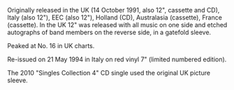 Originally released in the UK (14 October 1991, also 12", cassette and CD), Italy (also 12"), EEC (also 12"), Holland (CD), Australasia (cassette), France (cassette). In the UK 12" was released with all music on one side and etched autographs of band members on the reverse side, in a gatefold sleeve.

Peaked at No. 16 in UK charts.

Re-issued on 21 May 1994 in Italy on red vinyl 7" (limited numbered edition).

The 2010 "Singles Collection 4" CD single used the original UK picture sleeve.
